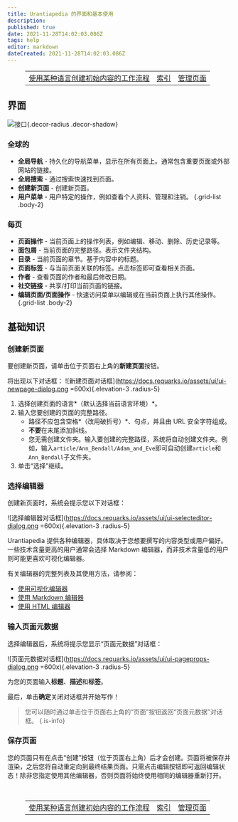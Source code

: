 ```yaml
---
title: Urantiapedia 的界面和基本使用
description:
published: true
date: 2021-11-28T14:02:03.086Z
tags: help
editor: markdown
dateCreated: 2021-11-28T14:02:03.086Z
---
```


<figure class="table chapter-navigator">
  <table>
    <tbody>
      <tr>
        <td><a href="/zh/help/github_initial_flow">使用某种语言创建初始内容的工作流程</a></td>
        <td><a href="/zh/help">索引</a></td>
        <td><a href="/zh/help/web_pages">管理页面</a></td>
      </tr>
    </tbody>
  </table>
</figure>

## 界面

![接口](https://docs.requarks.io/assets/ui/ui-basics.jpg){.decor-radius .decor-shadow}

### 全球的
- **全局导航** - 持久化的导航菜单，显示在所有页面上。通常包含重要页面或外部网站的链接。
- **全局搜索** - 通过搜索快速找到页面。
- **创建新页面** - 创建新页面。
- **用户菜单** - 用户特定的操作，例如查看个人资料、管理和注销。
{.grid-list .body-2}

### 每页
- **页面操作** - 当前页面上的操作列表，例如编辑、移动、删除、历史记录等。
- **面包屑** - 当前页面的完整路径。表示文件夹结构。
- **目录** - 当前页面的章节。基于内容中的标题。
- **页面标签** - 与当前页面关联的标签。点击标签即可查看相关页面。
- **作者** - 查看页面的作者和最后修改日期。
- **社交链接** - 共享/打印当前页面的链接。
- **编辑页面/页面操作** - 快速访问菜单以编辑或在当前页面上执行其他操作。
{.grid-list .body-2}

## 基础知识

### 创建新页面

要创建新页面，请单击位于页面右上角的**新建页面**按钮。

将出现以下对话框：
![新建页面对话框](https://docs.requarks.io/assets/ui/ui-newpage-dialog.png =600x){.elevation-3 .radius-5}

1. 选择创建页面的语言*（默认选择当前语言环境）*。
2. 输入您要创建的页面的完整路径。
   - 路径不应包含空格*（改用破折号）*、句点，并且由 URL 安全字符组成。
   - **不要**在末尾添加斜线。
   - 您无需创建文件夹。输入要创建的完整路径，系统将自动创建文件夹。例如，输入`article/Ann_Bendall/Adam_and_Eve`即可自动创建`article`和`Ann_Bendall`子文件夹。
3. 单击“选择”继续。

### 选择编辑器

创建新页面时，系统会提示您以下对话框：

![选择编辑器对话框](https://docs.requarks.io/assets/ui/ui-selecteditor-dialog.png =600x){.elevation-3 .radius-5}

Urantiapedia 提供各种编辑器，具体取决于您想要撰写的内容类型或用户偏好。一些技术含量更高的用户通常会选择 Markdown 编辑器，而非技术含量低的用户则可能更喜欢可视化编辑器。

有关编辑器的完整列表及其使用方法，请参阅：
- [使用可视化编辑器](/zh/help/web_visual_editor)
- [使用 Markdown 编辑器](/zh/help/web_markdown_editor)
- [使用 HTML 编辑器](/zh/help/web_html_editor)

### 输入页面元数据

选择编辑器后，系统将提示您显示“页面元数据”对话框：

![页面元数据对话框](https://docs.requarks.io/assets/ui/ui-pageprops-dialog.png =600x){.elevation-3 .radius-5}

为您的页面输入**标题**、**描述**和**标签**。

最后，单击**确定**关闭对话框并开始写作！

> 您可以随时通过单击位于页面右上角的“页面”按钮返回“页面元数据”对话框。
{.is-info}

### 保存页面

您的页面只有在点击“创建”按钮（位于页面右上角）后才会创建。页面将被保存并渲染，之后您将自动重定向到最终结果页面。只需点击编辑按钮即可返回编辑状态！除非您指定使用其他编辑器，否则页面将始终使用相同的编辑器重新打开。

<br>

<figure class="table chapter-navigator">
  <table>
    <tbody>
      <tr>
        <td><a href="/zh/help/github_initial_flow">使用某种语言创建初始内容的工作流程</a></td>
        <td><a href="/zh/help">索引</a></td>
        <td><a href="/zh/help/web_pages">管理页面</a></td>
      </tr>
    </tbody>
  </table>
</figure>
